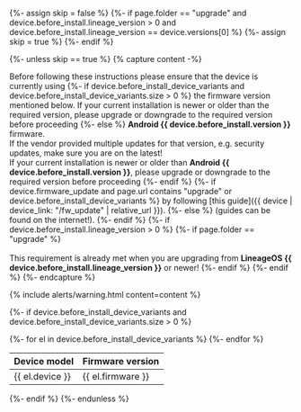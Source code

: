 {%- assign skip = false %}
{%- if page.folder == "upgrade" and device.before_install.lineage_version > 0 and device.before_install.lineage_version == device.versions[0] %}
{%- assign skip = true %}
{%- endif %}

{%- unless skip == true %}
{% capture content -%}

Before following these instructions please ensure that the device is currently using
{%- if device.before_install_device_variants and device.before_install_device_variants.size > 0 %}
the firmware version mentioned below. If your current installation is newer or older than the required version, please upgrade or downgrade to the required version before proceeding
{%- else %}
**Android {{ device.before_install.version }}** firmware.<br/>
If the vendor provided multiple updates for that version, e.g. security updates, make sure you are on the latest!<br/>
If your current installation is newer or older than **Android {{ device.before_install.version }}**, please upgrade or downgrade to the required version before proceeding
{%- endif %}
{%- if device.firmware_update and page.url contains "upgrade" or device.before_install_device_variants %}
by following [this guide]({{ device | device_link: "/fw_update" | relative_url }}).
{%- else %}
(guides can be found on the internet!).
{%- endif %}
{%- if device.before_install.lineage_version > 0 %}
{%- if page.folder == "upgrade" %}
<br/><br/>
This requirement is already met when you are upgrading from **LineageOS {{ device.before_install.lineage_version }}** or newer!
{%- endif %}
{%- endif %}
{%- endcapture %}

{% include alerts/warning.html content=content %}

{%- if device.before_install_device_variants and device.before_install_device_variants.size > 0 %}
<table class="table">
<thead>
<tr><th>Device model</th><th>Firmware version</th></tr>
</thead>
<tbody>
{%- for el in device.before_install_device_variants %}
<tr><td>{{ el.device }}</td><td>{{ el.firmware }}</td></tr>
{%- endfor %}
</tbody>
</table>
{%- endif %}
{%- endunless %}
